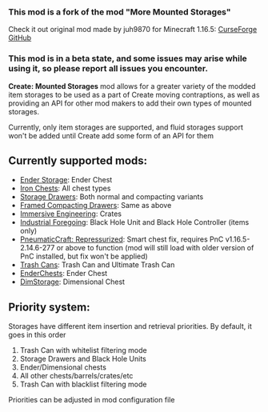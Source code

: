 ### This mod is a fork of the mod "More Mounted Storages"
Check it out original mod made by juh9870 for Minecraft 1.16.5:
[CurseForge](https://www.curseforge.com/minecraft/mc-mods/more-mounted-storages)
[GitHub](https://github.com/juh9870/MoreMountedStorages)

### This mod is in a beta state, and some issues may arise while using it, so please report all issues you encounter.

**Create: Mounted Storages** mod allows for a greater variety of the modded item storages to be used as a part of Create moving contraptions, as well as providing an API for other mod makers to add their own types of mounted storages.

Currently, only item storages are supported, and fluid storages support won't be added until Create add some form of an API for them

## Currently supported mods:
- [Ender Storage](https://www.curseforge.com/minecraft/mc-mods/ender-storage-1-8): Ender Chest
- [Iron Chests](https://www.curseforge.com/minecraft/mc-mods/iron-chests): All chest types
- [Storage Drawers](https://www.curseforge.com/minecraft/mc-mods/storage-drawers): Both normal and compacting variants
- [Framed Compacting Drawers](https://www.curseforge.com/minecraft/mc-mods/framed-compacting-drawers): Same as above
- [Immersive Engineering](https://www.curseforge.com/minecraft/mc-mods/immersive-engineering): Crates
- [Industrial Foregoing](https://www.curseforge.com/minecraft/mc-mods/industrial-foregoing): Black Hole Unit and Black Hole Controller (items only)
- [PneumaticCraft: Repressurized](https://www.curseforge.com/minecraft/mc-mods/pneumaticcraft-repressurized): Smart chest fix, requires PnC v1.16.5-2.14.6-277 or above to function (mod will still load with older version of PnC installed, but fix won't be applied)
- [Trash Cans](https://www.curseforge.com/minecraft/mc-mods/trash-cans): Trash Can and Ultimate Trash Can
- [EnderChests](https://www.curseforge.com/minecraft/mc-mods/enderchests): Ender Chest
- [DimStorage](https://www.curseforge.com/minecraft/mc-mods/dimstorage): Dimensional Chest

## Priority system:
Storages have different item insertion and retrieval priorities. By default, it goes in this order
1. Trash Can with whitelist filtering mode
2. Storage Drawers and Black Hole Units
3. Ender/Dimensional chests
4. All other chests/barrels/crates/etc
5. Trash Can with blacklist filtering mode

Priorities can be adjusted in mod configuration file
